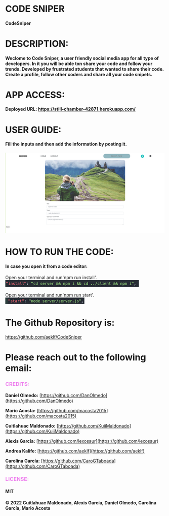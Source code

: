 # CODE SNIPER
#### CodeSniper

# DESCRIPTION:
#### Weclome to Code Sniper, a user friendly social media app for all type of developers. In it you will be able ton share your code and follow your trends. Developed by frustrated students that wanted to share their code. Create a profile, follow other coders and share all your code snipets. 

# APP ACCESS:
#### Deployed URL: https://still-chamber-42871.herokuapp.com/

# USER GUIDE: 
#### Fill the inputs and then add the information by posting it. 
![mainpage](./assets/UserGuide_write.png)



# HOW TO RUN THE CODE:
#### In case you open it from a code editor:

Open your terminal and run'npm run install'.
<br />
![mainpage](./assets/npm_install.png)

Open your terminal and run'npm run start'.
<br />
![mainpage](./assets/npm_start.png)

# The Github Repository is:
https://github.com/aeklf/CodeSniper

# Please reach out to the following email:

### <span style="color:violet">CREDITS:</span>

**Daniel Olmedo:** [https://github.com/DanOlmedo](https://github.com/DanOlmedo)

**Mario Acosta:** [https://github.com/macosta2015](https://github.com/macosta2015)

**Cuitlahuac Maldonado:** [https://github.com/KuiiMaldonado](https://github.com/KuiiMaldonado)

**Alexis García:** [https://github.com/lexosaur](https://github.com/lexosaur)

**Andrea Kalife:** [https://github.com/aeklf](https://github.com/aeklf)

**Carolina García:** [https://github.com/CaroGTaboada](https://github.com/CaroGTaboada)


### <span style="color:violet">LICENSE:</span>
#### MIT

**© 2022 Cuitlahuac Maldonado, Alexis García, Daniel Olmedo, Carolina García, Mario Acosta**
